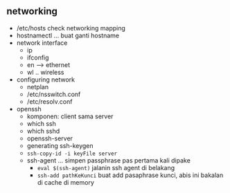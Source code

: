 ## networking
- /etc/hosts check networking mapping
- hostnamectl ... buat ganti hostname
- network interface
    - ip
    - ifconfig
    - en --> ethernet
    - wl .. wireless
- configuring network
    - netplan
    - /etc/nsswitch.conf
    - /etc/resolv.conf
- openssh
    - komponen: client sama server
    - which ssh
    - which sshd
    - openssh-server
    - generating ssh-keygen
    - ```ssh-copy-id -i keyFile server```
    - ssh-agent ... simpen passphrase pas pertama kali dipake
        - ```eval $(ssh-agent)``` jalanin ssh agent di belakang
        - ```ssh-add pathKeKunci``` buat add pasaphrase kunci, abis ini bakalan di cache di memory

